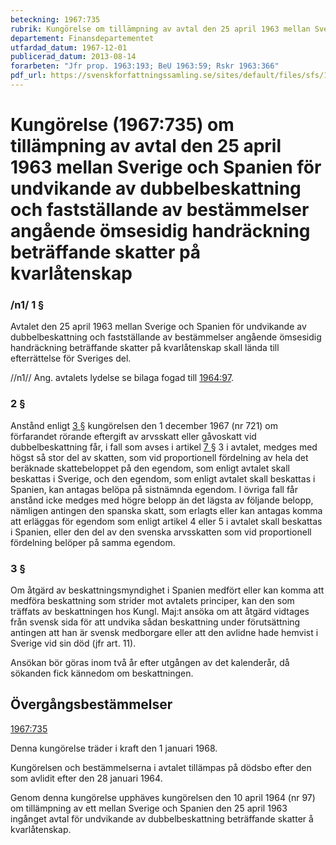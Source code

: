 ```yaml
---
beteckning: 1967:735
rubrik: Kungörelse om tillämpning av avtal den 25 april 1963 mellan Sverige och Spanien för undvikande av dubbelbeskattning och fastställande av bestämmelser angående ömsesidig handräckning beträffande skatter på kvarlåtenskap
departement: Finansdepartementet
utfardad_datum: 1967-12-01
publicerad_datum: 2013-08-14
forarbeten: "Jfr prop. 1963:193; BeU 1963:59; Rskr 1963:366"
pdf_url: https://svenskforfattningssamling.se/sites/default/files/sfs/1967-12/SFS1967-735.pdf
---
```


# Kungörelse (1967:735) om tillämpning av avtal den 25 april 1963 mellan Sverige och Spanien för undvikande av dubbelbeskattning och fastställande av bestämmelser angående ömsesidig handräckning beträffande skatter på kvarlåtenskap

### /n1/ 1 §

Avtalet den 25 april 1963 mellan Sverige och Spanien för  undvikande av dubbelbeskattning och fastställande av bestämmelser angående ömsesidig handräckning beträffande skatter på kvarlåtenskap skall lända till efterrättelse för Sveriges del.

//n1// Ang. avtalets lydelse se bilaga fogad till [1964:97](https://selex.se/eli/sfs/1964/97).

### 2 §

Anstånd enligt [3 §](#3) kungörelsen den 1 december 1967 (nr 721) om förfarandet rörande eftergift av arvsskatt eller gåvoskatt vid dubbelbeskattning får, i fall som avses i artikel [7 §](#7) 3 i avtalet, medges med högst så stor del av skatten, som vid proportionell fördelning av hela det beräknade skattebeloppet på den egendom, som enligt avtalet skall beskattas i Sverige, och den egendom, som enligt avtalet skall beskattas i Spanien, kan antagas belöpa på sistnämnda egendom. I övriga fall får anstånd icke medges med högre belopp än det lägsta av följande belopp, nämligen antingen den spanska skatt, som erlagts eller kan antagas komma att erläggas för egendom som enligt artikel 4 eller 5 i avtalet skall beskattas i Spanien, eller den del av den svenska arvsskatten som vid proportionell fördelning belöper på samma egendom.

### 3 §

Om åtgärd av beskattningsmyndighet i Spanien medfört eller kan komma att medföra beskattning som strider mot avtalets principer, kan den som träffats av beskattningen hos Kungl. Maj:t ansöka om att åtgärd vidtages från svensk sida för att undvika sådan beskattning under förutsättning antingen att han är svensk medborgare eller att den avlidne hade hemvist i Sverige vid sin död (jfr art. 11).

Ansökan bör göras inom två år efter utgången av det kalenderår, då sökanden fick kännedom om beskattningen.

## Övergångsbestämmelser

[1967:735](https://selex.se/eli/sfs/1967/735)

Denna kungörelse träder i kraft den 1 januari 1968.

Kungörelsen och bestämmelserna i avtalet tillämpas på dödsbo efter den som avlidit efter den 28 januari 1964.

Genom denna kungörelse upphäves kungörelsen den 10 april 1964 (nr 97) om tillämpning av ett mellan Sverige och Spanien den 25 april 1963 ingånget avtal för undvikande av dubbelbeskattning beträffande skatter å kvarlåtenskap.